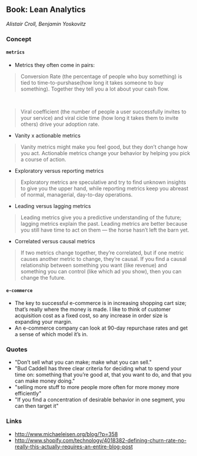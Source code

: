 ## Book: Lean Analytics
_Alistair Croll, Benjamin Yoskovitz_

### Concept

#### `metrics`

- Metrics they often come in pairs:
> Conversion Rate (the percentage of people who buy something) is tied to time-to-purshase(how long it takes someone to buy something). Together they tell you a lot about your cash flow.
<br/>

> Viral coefficient (the number of people a user successfully invites to your service) and viral cicle time (how long it takes them to invite others) drive your adoption rate.

- Vanity x actionable metrics
> Vanity metrics might make you feel good, but they don’t change how you act. Actionable metrics change your behavior by helping you pick a course of action.

- Exploratory versus reporting metrics
> Exploratory metrics are speculative and try to find unknown insights to give you the upper hand, while reporting metrics keep you abreast of normal, managerial, day-to-day operations.

- Leading versus lagging metrics
> Leading metrics give you a predictive understanding of the future; lagging metrics explain the past. Leading metrics are better because you still have time to act on them — the horse hasn’t left the barn yet.

- Correlated versus causal metrics
> If two metrics change together, they’re correlated, but if one metric causes another metric to change, they’re causal. If you find a causal relationship between something you want (like revenue) and something you can control (like which ad you show), then you can change the future.

#### `e-commerce`

- The key to successful e-commerce is in increasing shopping cart size; that’s really where the money is made. I like to think of customer acquisition cost as a fixed cost, so any increase in order size is expanding your margin.
- An e-commerce company can look at 90-day repurchase rates and get a sense of which model it’s in.

### Quotes

- "Don’t sell what you can make; make what you can sell."
- "Bud Caddell has three clear criteria for deciding what to spend your time on: something that you’re good at, that you want to do, and that you can make money doing."
- "selling more stuff to more people more often for more money more efficiently"
- "If you find a concentration of desirable behavior in one segment, you can then target it"

### Links

- http://www.michaeleisen.org/blog/?p=358
- http://www.shopify.com/technology/4018382-defining-churn-rate-no-really-this-actually-requires-an-entire-blog-post
